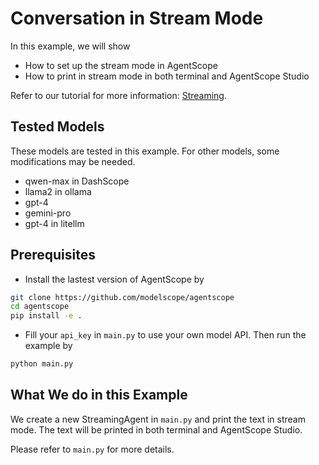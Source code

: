 # Conversation in Stream Mode

In this example, we will show
- How to set up the stream mode in AgentScope
- How to print in stream mode in both terminal and AgentScope Studio

Refer to our tutorial for more information: [Streaming](https://modelscope.github.io/agentscope/en/tutorial/203-stream.html).

## Tested Models

These models are tested in this example. For other models, some modifications may be needed.
- qwen-max in DashScope
- llama2 in ollama
- gpt-4
- gemini-pro
- gpt-4 in litellm


## Prerequisites

- Install the lastest version of AgentScope by

```bash
git clone https://github.com/modelscope/agentscope
cd agentscope
pip install -e .
```

- Fill your `api_key` in `main.py` to use your own model API. Then run the example by

```bash
python main.py
```

## What We do in this Example

We create a new StreamingAgent in `main.py` and print the text in stream mode. The text will be printed in both terminal and AgentScope Studio.

Please refer to `main.py` for more details.